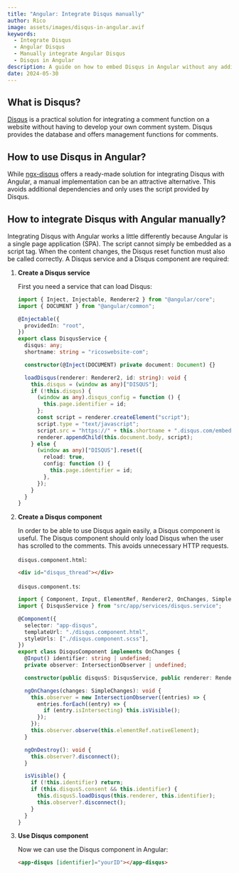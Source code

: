 ```yaml
---
title: "Angular: Integrate Disqus manually"
author: Rico
image: assets/images/disqus-in-angular.avif
keywords:
  - Integrate Disqus
  - Angular Disqus
  - Manually integrate Angular Disqus
  - Disqus in Angular
description: A guide on how to embed Disqus in Angular without any additional dependencies.
date: 2024-05-30
---
```


## What is Disqus?

[Disqus](https://disqus.com/) is a practical solution for integrating a comment function on a website without having to develop your own comment system. Disqus provides the database and offers management functions for comments.

## How to use Disqus in Angular?

While [ngx-disqus](https://github.com/MurhafSousli/ngx-disqus) offers a ready-made solution for integrating Disqus with Angular, a manual implementation can be an attractive alternative. This avoids additional dependencies and only uses the script provided by Disqus.

## How to integrate Disqus with Angular manually?

Integrating Disqus with Angular works a little differently because Angular is a single page application (SPA). The script cannot simply be embedded as a script tag. When the content changes, the Disqus reset function must also be called correctly. A Disqus service and a Disqus component are required:

1.  **Create a Disqus service**

    First you need a service that can load Disqus:

    ```typescript
    import { Inject, Injectable, Renderer2 } from "@angular/core";
    import { DOCUMENT } from "@angular/common";

    @Injectable({
      providedIn: "root",
    })
    export class DisqusService {
      disqus: any;
      shortname: string = "ricoswebsite-com";

      constructor(@Inject(DOCUMENT) private document: Document) {}

      loadDisqus(renderer: Renderer2, id: string): void {
        this.disqus = (window as any)["DISQUS"];
        if (!this.disqus) {
          (window as any).disqus_config = function () {
            this.page.identifier = id;
          };
          const script = renderer.createElement("script");
          script.type = "text/javascript";
          script.src = "https://" + this.shortname + ".disqus.com/embed.js";
          renderer.appendChild(this.document.body, script);
        } else {
          (window as any)["DISQUS"].reset({
            reload: true,
            config: function () {
              this.page.identifier = id;
            },
          });
        }
      }
    }
    ```

2.  **Create a Disqus component**

    In order to be able to use Disqus again easily, a Disqus component is useful. The Disqus component should only load Disqus when the user has scrolled to the comments. This avoids unnecessary HTTP requests.

    `disqus.component.html`:

    ```html
    <div id="disqus_thread"></div>
    ```

    `disqus.component.ts`:

    ```typescript
    import { Component, Input, ElementRef, Renderer2, OnChanges, SimpleChanges } from "@angular/core";
    import { DisqusService } from "src/app/services/disqus.service";

    @Component({
      selector: "app-disqus",
      templateUrl: "./disqus.component.html",
      styleUrls: ["./disqus.component.scss"],
    })
    export class DisqusComponent implements OnChanges {
      @Input() identifier: string | undefined;
      private observer: IntersectionObserver | undefined;

      constructor(public disqusS: DisqusService, public renderer: Renderer2, private elementRef: ElementRef) {}

      ngOnChanges(changes: SimpleChanges): void {
        this.observer = new IntersectionObserver((entries) => {
          entries.forEach((entry) => {
            if (entry.isIntersecting) this.isVisible();
          });
        });
        this.observer.observe(this.elementRef.nativeElement);
      }

      ngOnDestroy(): void {
        this.observer?.disconnect();
      }

      isVisible() {
        if (!this.identifier) return;
        if (this.disqusS.consent && this.identifier) {
          this.disqusS.loadDisqus(this.renderer, this.identifier);
          this.observer?.disconnect();
        }
      }
    }
    ```

3.  **Use Disqus component**

    Now we can use the Disqus component in Angular:

    ```html
    <app-disqus [identifier]="yourID"></app-disqus>
    ```
